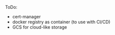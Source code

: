 ToDo:

- cert-manager
- docker registry as container (to use with CI/CD)
- GCS for cloud-like storage
